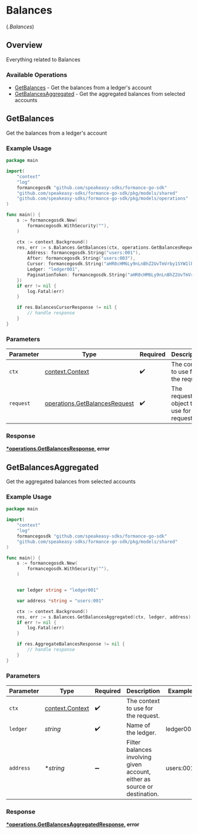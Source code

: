 # Balances
(*.Balances*)

## Overview

Everything related to Balances

### Available Operations

* [GetBalances](#getbalances) - Get the balances from a ledger's account
* [GetBalancesAggregated](#getbalancesaggregated) - Get the aggregated balances from selected accounts

## GetBalances

Get the balances from a ledger's account

### Example Usage

```go
package main

import(
	"context"
	"log"
	formancegosdk "github.com/speakeasy-sdks/formance-go-sdk"
	"github.com/speakeasy-sdks/formance-go-sdk/pkg/models/shared"
	"github.com/speakeasy-sdks/formance-go-sdk/pkg/models/operations"
)

func main() {
    s := formancegosdk.New(
        formancegosdk.WithSecurity(""),
    )

    ctx := context.Background()
    res, err := s.Balances.GetBalances(ctx, operations.GetBalancesRequest{
        Address: formancegosdk.String("users:001"),
        After: formancegosdk.String("users:003"),
        Cursor: formancegosdk.String("aHR0cHM6Ly9nLnBhZ2UvTmVrby1SYW1lbj9zaGFyZQ=="),
        Ledger: "ledger001",
        PaginationToken: formancegosdk.String("aHR0cHM6Ly9nLnBhZ2UvTmVrby1SYW1lbj9zaGFyZQ=="),
    })
    if err != nil {
        log.Fatal(err)
    }

    if res.BalancesCursorResponse != nil {
        // handle response
    }
}
```

### Parameters

| Parameter                                                                      | Type                                                                           | Required                                                                       | Description                                                                    |
| ------------------------------------------------------------------------------ | ------------------------------------------------------------------------------ | ------------------------------------------------------------------------------ | ------------------------------------------------------------------------------ |
| `ctx`                                                                          | [context.Context](https://pkg.go.dev/context#Context)                          | :heavy_check_mark:                                                             | The context to use for the request.                                            |
| `request`                                                                      | [operations.GetBalancesRequest](../../models/operations/getbalancesrequest.md) | :heavy_check_mark:                                                             | The request object to use for the request.                                     |


### Response

**[*operations.GetBalancesResponse](../../models/operations/getbalancesresponse.md), error**


## GetBalancesAggregated

Get the aggregated balances from selected accounts

### Example Usage

```go
package main

import(
	"context"
	"log"
	formancegosdk "github.com/speakeasy-sdks/formance-go-sdk"
	"github.com/speakeasy-sdks/formance-go-sdk/pkg/models/shared"
)

func main() {
    s := formancegosdk.New(
        formancegosdk.WithSecurity(""),
    )


    var ledger string = "ledger001"

    var address *string = "users:001"

    ctx := context.Background()
    res, err := s.Balances.GetBalancesAggregated(ctx, ledger, address)
    if err != nil {
        log.Fatal(err)
    }

    if res.AggregateBalancesResponse != nil {
        // handle response
    }
}
```

### Parameters

| Parameter                                                                 | Type                                                                      | Required                                                                  | Description                                                               | Example                                                                   |
| ------------------------------------------------------------------------- | ------------------------------------------------------------------------- | ------------------------------------------------------------------------- | ------------------------------------------------------------------------- | ------------------------------------------------------------------------- |
| `ctx`                                                                     | [context.Context](https://pkg.go.dev/context#Context)                     | :heavy_check_mark:                                                        | The context to use for the request.                                       |                                                                           |
| `ledger`                                                                  | *string*                                                                  | :heavy_check_mark:                                                        | Name of the ledger.                                                       | ledger001                                                                 |
| `address`                                                                 | **string*                                                                 | :heavy_minus_sign:                                                        | Filter balances involving given account, either as source or destination. | users:001                                                                 |


### Response

**[*operations.GetBalancesAggregatedResponse](../../models/operations/getbalancesaggregatedresponse.md), error**


